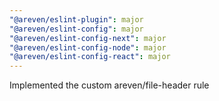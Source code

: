 ```yaml
---
"@areven/eslint-plugin": major
"@areven/eslint-config": major
"@areven/eslint-config-next": major
"@areven/eslint-config-node": major
"@areven/eslint-config-react": major
---
```


Implemented the custom areven/file-header rule
